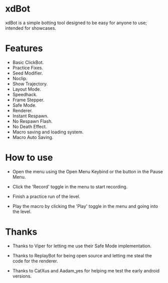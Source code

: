# xdBot

<cl>xdBot</c> is a simple botting tool designed to be easy for anyone to use; intended for <cg>showcases</c>.

# Features

 * Basic ClickBot.
 * Practice Fixes.
 * Seed Modifier.
 * Noclip.
 * Show Trajectory.
 * Layout Mode.
 * Speedhack.
 * Frame Stepper.
 * Safe Mode.
 * Renderer.
 * Instant Respawn.
 * No Respawn Flash.
 * No Death Effect.
 * Macro saving and loading system.
 * Macro Auto Saving.

# How to use

* Open the menu using the Open Menu Keybind or the button in the Pause Menu.

* Click the 'Record' toggle in the menu to start recording.

* Finish a practice run of the level.

* Play the macro by clicking the 'Play' toggle in the menu and going into the level.

# Thanks

* Thanks to Viper for letting me use their Safe Mode implementation.

* Thanks to ReplayBot for being open source and letting me steal the code for the renderer.

* Thanks to CatXus and Aadam_yes for helping me test the early android versions.
